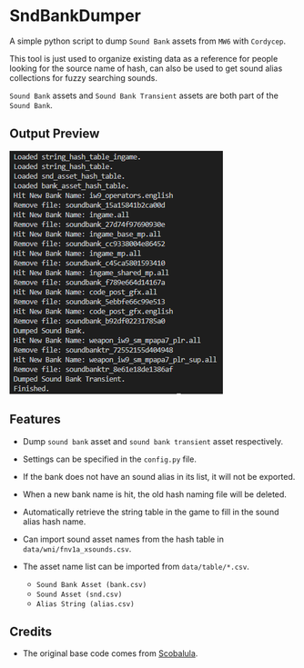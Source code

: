 # SndBankDumper

A simple python script to dump `Sound Bank` assets from `MW6` with `Cordycep`.

This tool is just used to organize existing data as a reference for people looking for the source name of hash, can also be used to get sound alias collections for fuzzy searching sounds.

`Sound Bank` assets and `Sound Bank Transient` assets are both part of the `Sound Bank`.

## Output Preview
![output_preview](intro/images/output_preview.png)

## Features
* Dump `sound bank` asset and `sound bank transient` asset respectively.

* Settings can be specified in the `config.py` file.

* If the bank does not have an sound alias in its list, it will not be exported.

* When a new bank name is hit, the old hash naming file will be deleted.

* Automatically retrieve the string table in the game to fill in the sound alias hash name.

* Can import sound asset names from the hash table in `data/wni/fnv1a_xsounds.csv`.

* The asset name list can be imported from `data/table/*.csv`.
  * `Sound Bank Asset (bank.csv)`
  * `Sound Asset (snd.csv)`
  * `Alias String (alias.csv)`

## Credits
* The original base code comes from [Scobalula](https://github.com/Scobalula).